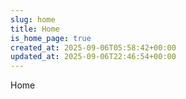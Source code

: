 ```yaml
---
slug: home
title: Home
is_home_page: true
created_at: 2025-09-06T05:58:42+00:00
updated_at: 2025-09-06T22:46:54+00:00
---
```

Home